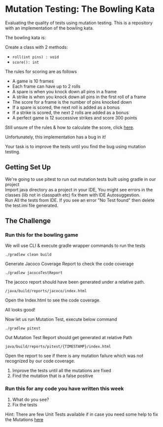 # Mutation Testing: The Bowling Kata

Evaluating the quality of tests using mutation testing. This is a
repository with an implementation of the bowling kata.

The bowling kata is:

Create a class with 2 methods:

-   `roll(int pins) : void`
-   `score(): int`

The rules for scoring are as follows

-   A game is 10 frames
-   Each frame can have up to 2 rolls
-   A spare is when you knock down all pins in a frame
-   A strike is when you knock down all pins in the first roll of a
    frame
-   The score for a frame is the number of pins knocked down
-   If a spare is scored, the next roll is added as a bonus
-   If a strike is scored, the next 2 rolls are added as a bonus
-   A perfect game is 12 successive strikes and score 300 points

Still unsure of the rules & how to calculate the score, click
[here](https://www.youtube.com/watch?v=aBe71sD8o8c).

Unfortunately, this implementation has a bug in it!

Your task is to improve the tests until you find the bug using mutation
testing.

## Getting Set Up

We're going to use pitest to run out mutation tests built using gradle
in our project<br/> Import java directory as a project in your IDE, You
might see errors in the classes (lib not in classpath etc) fix them with
IDE Autosuggestion.<br/> Run All the tests from IDE. If you see an error
"No Test found" then delete the test.imi file generated.

## The Challenge

### Run this for the bowling game

We will use CLI & execute gradle wrapper commands to run the tests

    ./gradlew clean build

Generate Jacoco Coverage Report to check the code coverage

    ./gradlew jacocoTestReport

The jacoco report should have been generated under a relative path.

    /java/build/reports/jacoco/index.html

Open the Index.html to see the code coverage.

All looks good!

Now let us run Mutation Test, execute below command

    ./gradlew pitest

Out Mutation Test Report should get generated at relative Path

    java/build/reports/pitest/{TIMESTAMP}/index.html

Open the report to see if there is any mutation failure which was not
recognized by our code coverage.

1.  Improve the tests until all the mutations are fixed
2.  Find the mutation that is a false positive

### Run this for any code you have written this week

1.  What do you see?
2.  Fix the tests

Hint: There are few Unit Tests available if in case you need some help
to fix the Mutations [here](/java/src/test/resources/test-help.txt)
